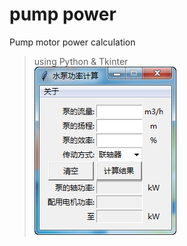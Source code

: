 # pump power
Pump motor power calculation<br> 
>using Python & Tkinter<br> 
![screenshot](https://github.com/haozcq/pump-power/blob/master/img/screenshot.png)